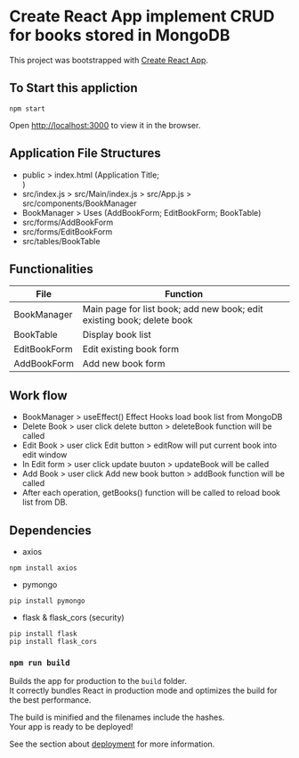 # Create React App implement CRUD for books stored in MongoDB

This project was bootstrapped with [Create React App](https://github.com/facebook/create-react-app).

## To Start this appliction
```
npm start
```
Open [http://localhost:3000](http://localhost:3000) to view it in the browser.

## Application File Structures
* public > index.html (Application Title; <div id="root">)
* src/index.js > src/Main/index.js > src/App.js > src/components/BookManager
* BookManager > Uses (AddBookForm; EditBookForm; BookTable)
* src/forms/AddBookForm
* src/forms/EditBookForm
* src/tables/BookTable

## Functionalities
File | Function
|---|---|
BookManager  | Main page for list book; add new book; edit existing book; delete book
BookTable    | Display book list
EditBookForm | Edit existing book form
AddBookForm  | Add new book form

## Work flow
* BookManager > useEffect() Effect Hooks load book list from MongoDB
* Delete Book > user click delete button > deleteBook function will be called
* Edit Book > user click Edit button > editRow will put current book into edit window
* In Edit form > user click update buuton > updateBook will be called
* Add Book > user click Add new book button > addBook function will be called
* After each operation, getBooks() function will be called to reload book list from DB.

## Dependencies 
* axios
```
npm install axios
```
* pymongo
```
pip install pymongo
```
* flask & flask_cors (security)
```
pip install flask
pip install flask_cors
```


### `npm run build`

Builds the app for production to the `build` folder.<br />
It correctly bundles React in production mode and optimizes the build for the best performance.

The build is minified and the filenames include the hashes.<br />
Your app is ready to be deployed!

See the section about [deployment](https://facebook.github.io/create-react-app/docs/deployment) for more information.

